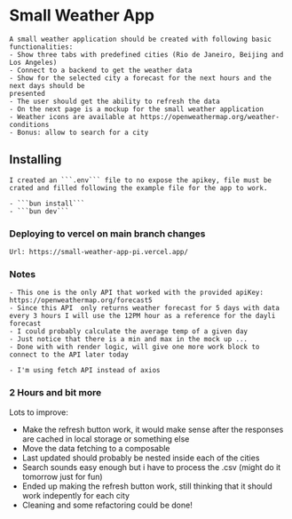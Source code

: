 # Small Weather App
	A small weather application should be created with following basic functionalities:
	- Show three tabs with predefined cities (Rio de Janeiro, Beijing and Los Angeles)
	- Connect to a backend to get the weather data
	- Show for the selected city a forecast for the next hours and the next days should be
	presented
	- The user should get the ability to refresh the data
	- On the next page is a mockup for the small weather application
	- Weather icons are available at https://openweathermap.org/weather-conditions
	- Bonus: allow to search for a city

## Installing

	I created an ```.env``` file to no expose the apikey, file must be crated and filled following the example file for the app to work.

	- ```bun install```
	- ```bun dev```



### Deploying to vercel on main branch changes
	Url: https://small-weather-app-pi.vercel.app/

### Notes
	- This one is the only API that worked with the provided apiKey: https://openweathermap.org/forecast5
	- Since this API  only returns weather forecast for 5 days with data every 3 hours I will use the 12PM hour as a reference for the dayli forecast
	- I could probably calculate the average temp of a given day 
	- Just notice that there is a min and max in the mock up ...
	- Done with with render logic, will give one more work block to connect to the API later today

	- I'm using fetch API instead of axios

### 2 Hours and bit more
Lots to improve:
- Make the refresh button work, it would make sense after the responses are cached in local storage or something else
- Move the data fetching to a composable
- Last updated should probably be nested inside each of the cities
- Search sounds easy enough but i have to process the .csv  (might do it tomorrow just for fun)
- Ended up making the refresh button work, still thinking that it should work indepently for each city 
- Cleaning and some refactoring could be done!